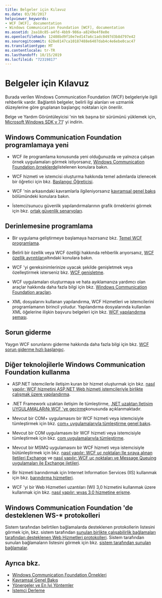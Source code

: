 ```yaml
---
title: Belgeler için Kılavuz
ms.date: 03/30/2017
helpviewer_keywords:
- WCF [WCF], documentation
- Windows Communication Foundation [WCF], documentation
ms.assetid: 2aa18c85-a4fd-4bb9-986a-a8249e4f8e0e
ms.openlocfilehash: 12408bd9f10e7ed147a6c1adc0497d3b8d797e42
ms.sourcegitcommit: 628e8147ca10187488e6407dab4c4e6ebe0cac47
ms.translationtype: MT
ms.contentlocale: tr-TR
ms.lasthandoff: 10/15/2019
ms.locfileid: "72319817"
---
```

# <a name="guide-to-the-documentation"></a>Belgeler için Kılavuz
Burada verilen Windows Communication Foundation (WCF) belgeleriyle ilgili rehberlik vardır. Bağlantılı belgeler, belirli ilgi alanları ve uzmanlık düzeylerine göre gruplanan başlangıç noktaları için önerilir.  
  
 Belge ve Yardım Görüntüleyicisi 'nin tek başına bir sürümünü yüklemek için, [Microsoft Windows SDK v 7,1](https://go.microsoft.com/fwlink/?LinkID=194146&clcid=0x409)' yi indirin.  
  
## <a name="new-to-windows-communication-foundation-programming"></a>Windows Communication Foundation programlamaya yeni  
  
- WCF ile programlama konusunda yeni olduğunuzda ve yalnızca çalışan örnek uygulamaları görmek istiyorsanız, [Windows Communication Foundation örneklerde](./samples/index.md)listelenen konulara bakın.  
  
- WCF hizmeti ve istemcisi oluşturma hakkında temel adımlarda izlenecek bir öğretici için bkz. [Başlangıç Öğreticisi](getting-started-tutorial.md).  
  
- WCF 'nin arkasındaki kavramlarla ilgileniyorsanız [kavramsal genel bakış](conceptual-overview.md) bölümündeki konulara bakın.  
  
- İstemci/sunucu güvenlik yapılandırmalarının grafik örneklerini görmek için bkz. [ortak güvenlik senaryoları](./feature-details/common-security-scenarios.md).  
  
## <a name="programming-in-depth"></a>Derinlemesine programlama  
  
- Bir uygulama geliştirmeye başlamaya hazırsanız bkz. [Temel WCF programlama](basic-wcf-programming.md).  
  
- Belirli bir özellik veya WCF özelliği hakkında rehberlik arıyorsanız, [WCF özellik ayrıntıları](./feature-details/index.md)altındaki konulara bakın.  
  
- WCF 'yi gereksinimlerinize uyacak şekilde genişletmek veya özelleştirmek isterseniz bkz. [WCF genişletme](./extending/index.md).  
  
- WCF uygulamaları oluşturmaya ve hata ayıklamanıza yardımcı olan araçlar hakkında daha fazla bilgi için bkz. [Windows Communication Foundation araçları](tools.md).  
  
- XML dosyalarını kullanan yapılandırma, WCF Hizmetleri ve istemcilerini programlamanın birincil yoludur. Yapılandırma dosyalarında kullanılan XML öğelerine ilişkin başvuru belgeleri için bkz. [WCF yapılandırma şeması](../configure-apps/file-schema/wcf/index.md).  
  
## <a name="troubleshooting"></a>Sorun giderme  
 Yaygın WCF sorunlarını giderme hakkında daha fazla bilgi için bkz. [WCF sorun giderme hızlı başlangıç](wcf-troubleshooting-quickstart.md).  
  
## <a name="using-windows-communication-foundation-with-other-technologies"></a>Diğer teknolojilerle Windows Communication Foundation kullanma  
  
- ASP.NET istemcilerle iletişim kuran bir hizmet oluşturmak için bkz. [nasıl yapılır: WCF hizmetini ASP.NET Web hizmeti istemcileriyle birlikte çalışmak üzere yapılandırma](./feature-details/config-wcf-service-with-aspnet-web-service.md).  
  
- .NET Framework uzaktan iletişim ile tümleştirme, [.NET uzaktan Iletişim UYGULAMALARıNı WCF 'ye geçirme](./feature-details/migrating-net-remoting-applications-to-wcf.md)konusunda açıklanmaktadır.  
  
- Mevcut bir COM+ uygulamasını bir WCF hizmeti veya istemcisiyle tümleştirmek için bkz. [com+ uygulamalarıyla tümleştirme genel bakış](./feature-details/integrating-with-com-plus-applications-overview.md).  
  
- Mevcut bir COM uygulamasını bir WCF hizmeti veya istemcisiyle tümleştirmek için bkz. [com uygulamalarıyla tümleştirme](./feature-details/integrating-with-com-applications.md).  
  
- Mevcut bir MSMQ uygulamasını bir WCF hizmeti veya istemcisiyle bütünleştirmek için bkz. [nasıl yapılır: WCF uç noktaları Ile sıraya alınan Iletileri Exchange](./feature-details/how-to-exchange-queued-messages-with-wcf-endpoints.md) ve [nasıl yapılır: WCF uç noktaları ve Message Queuing uygulamaları ile Exchange iletileri](./feature-details/how-to-exchange-messages-with-wcf-endpoints-and-message-queuing-applications.md).  
  
- Bir hizmeti barındırmak için Internet Information Services (IIS) kullanmak için bkz. [barındırma hizmetleri](hosting-services.md).  
  
- WCF 'yi bir Web Hizmetleri uzantıları (WI) 3,0 hizmetini kullanmak üzere kullanmak için bkz. [nasıl yapılır: wvas 3,0 hizmetine erişme](./feature-details/how-to-access-a-wse-3-0-service-with-a-wcf-client.md).  
  
## <a name="ws--protocols-supported-in-windows-communication-foundation"></a>Windows Communication Foundation 'de desteklenen WS-* protokolleri  
 Sistem tarafından belirtilen bağlamalarda desteklenen protokollerin listesini görmek için, bkz. sistem tarafından [sunulan birlikte çalışabilirlik bağlamaları tarafından desteklenen Web Hizmetleri protokolleri](./feature-details/web-services-protocols-supported-by-system-provided-interoperability-bindings.md). Sistem tarafından sunulan bağlamaların listesini görmek için bkz. [sistem tarafından sunulan bağlamalar](system-provided-bindings.md).  
  
## <a name="see-also"></a>Ayrıca bkz.

- [Windows Communication Foundation Örnekleri](./samples/index.md)
- [Kavramsal Genel Bakış](conceptual-overview.md)
- [Yönergeler ve En İyi Yöntemler](guidelines-and-best-practices.md)
- [İstemci Derleme](building-clients.md)
